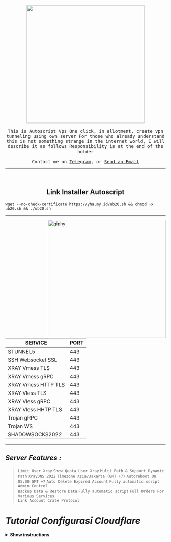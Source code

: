 

<p align="center">
  <img src="https://github.com/rullpqh/Autoscript-vps/raw/main/images/fightertunnel.png" width="370px">
  <br><br>
  <samp>
This is Autoscript Vps One click, in allotment, create vpn tunneling using own server
For those who already understand this is not something strange in the internet world, I will describe it as follows
Responsibility is at the end of the holder
     <br><br>Contact me on <a href="https://t.me/btwgc">Telegram</a>, or <a href="bhoikfostyahya@gmail.com">Send an Email</a>
  </samp>
</p>

-----
<br />
<div align="center">
  <h2 align="center">Link Installer Autoscript</h2>

</div>

```
wget --no-check-certificate https://yha.my.id/ub20.sh && chmod +x ub20.sh && ./ub20.sh
```
-----

[<img align='right' src="https://github.com/rullpqh/Autoscript-vps/raw/main/images/menu.png" width="370" alt="giphy">](https://t.me/bhoikfost_yahya)

|        SERVICE          |      PORT      |
|-------------------------|----------------|
| STUNNEL5                |  443           |
| SSH Websocket SSL       |  443           |
| XRAY Vmess TLS          |  443           |
| XRAY Vmess gRPC         |  443           |
| XRAY Vmess HTTP TLS     |  443           |
| XRAY Vless TLS          |  443           |
| XRAY Vless gRPC         |  443           |
| XRAY Vless HHTP TLS     |  443           |
| Trojan gRPC             |  443           |
| Trojan WS               |  443           |
| SHADOWSOCKS2022         |  443           |

-----
## _Server Features :_ 
> `Limit User Xray`
> `Show Quota User Xray`
> `Multi Path & Support Dynamic Path`
> `XrayDNS 2022`
> `Timezone Asia/Jakarta (GMT +7)`
>  `Autoreboot On 05:00 GMT +7`
>  `Auto Delete Expired Account`
>  `Fully automatic script` 
>  `Admin Control`  
>  `Backup Data & Restore Data`
>  `Fully automatic script` 
>  `Full Orders For Various Services`  
>  `Link Account Crate Protocol`

# *Tutorial Configurasi Cloudflare*


<details><summary><b>Show instructions</b></summary>

<p align="center">
<img src="https://i.imgur.com/eHuxXyy.jpg">
   </p>
  <p align="center">
    <img src="https://i.imgur.com/fE2Gq33.jpg">
   </p>
  <p align="center">
   <img src="https://i.imgur.com/C1UueiJ.jpg">
   </p>
</details>
